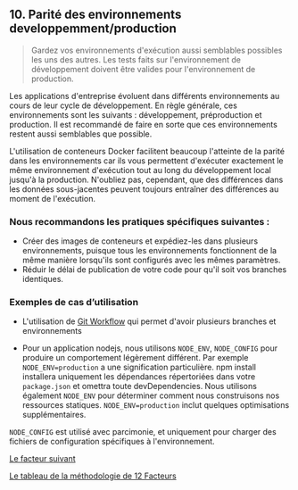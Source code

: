 ## 10. Parité des environnements developpemment/production

> Gardez vos environnements d'exécution aussi semblables possibles les uns des autres. Les tests faits sur l'environnement de développement doivent être valides pour l'environnement de production.

Les applications d'entreprise évoluent dans différents environnements au cours de leur cycle de développement. En règle générale, ces environnements sont les suivants : développement, préproduction et production. Il est recommandé de faire en sorte que ces environnements restent aussi semblables que possible.

L'utilisation de conteneurs Docker facilitent beaucoup l'atteinte de la parité dans les environnements car ils vous permettent d'exécuter exactement le même environnement d'exécution tout au long du développement local jusqu'à la production. N'oubliez pas, cependant, que des différences dans les données sous-jacentes peuvent toujours entraîner des différences au moment de l'exécution.

### Nous recommandons les pratiques spécifiques suivantes :

- Créer des images de conteneurs et expédiez-les dans plusieurs environnements, puisque tous les environnements fonctionnent de la même manière lorsqu'ils sont configurés avec les mêmes paramètres.
- Réduir le délai de publication de votre code pour qu'il soit vos branches identiques.

### Exemples de cas d’utilisation

- L'utilisation de [Git Workflow](https://nvie.com/posts/a-successful-git-branching-model/) qui permet d'avoir plusieurs branches et environnements 

- Pour un application nodejs, nous utilisons `NODE_ENV`, `NODE_CONFIG` pour produire un comportement légèrement différent. Par exemple `NODE_ENV=production` a une signification particulière. npm install installera uniquement les dépendances répertoriées dans votre `package.json` et omettra toute devDependencies. Nous utilisons également `NODE_ENV` pour déterminer comment nous construisons nos ressources statiques. `NODE_ENV=production` inclut quelques optimisations supplémentaires.

`NODE_CONFIG` est utilisé avec parcimonie, et uniquement pour charger des fichiers de configuration spécifiques à l'environnement.


[Le facteur suivant](./11_journaux.md)

[Le tableau de la méthodologie de 12 Facteurs](../README.md)